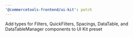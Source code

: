 ```yaml
---
'@commercetools-frontend/ui-kit': patch
---
```


Add types for Filters, QuickFilters, Spacings, DataTable, and DataTableManager components to UI Kit preset
